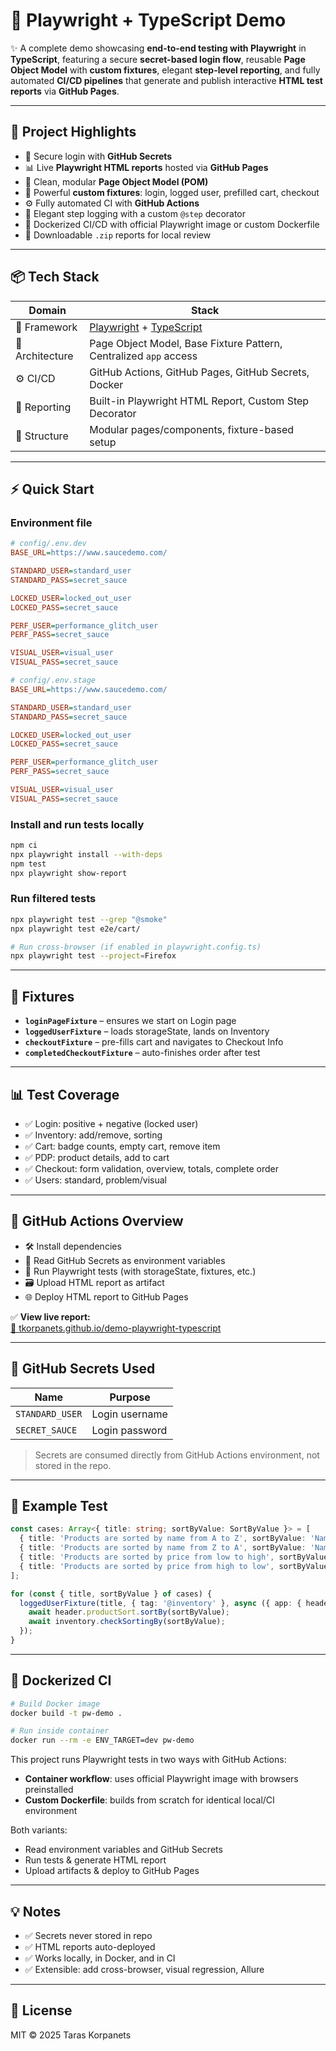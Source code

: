 # 🧪 Playwright + TypeScript Demo

✨ A complete demo showcasing **end-to-end testing with Playwright** in **TypeScript**, featuring a secure **secret-based login flow**, reusable **Page Object Model** with **custom fixtures**, elegant **step-level reporting**, and fully automated **CI/CD pipelines** that generate and publish interactive **HTML test reports** via **GitHub Pages**.

---

## 🚀 Project Highlights

- 🔐 Secure login with **GitHub Secrets**
- 📊 Live **Playwright HTML reports** hosted via **GitHub Pages**
- 🧱 Clean, modular **Page Object Model (POM)**
- 🧩 Powerful **custom fixtures**: login, logged user, prefilled cart, checkout
- ⚙️ Fully automated CI with **GitHub Actions**
- 🧪 Elegant step logging with a custom `@step` decorator
- 🐳 Dockerized CI/CD with official Playwright image or custom Dockerfile
- 📁 Downloadable `.zip` reports for local review

---

## 📦 Tech Stack

| Domain          | Stack                                                                                 |
| --------------- | ------------------------------------------------------------------------------------- |
| 🔧 Framework    | [Playwright](https://playwright.dev/) + [TypeScript](https://www.typescriptlang.org/) |
| 🧱 Architecture | Page Object Model, Base Fixture Pattern, Centralized `app` access                     |
| ⚙️ CI/CD        | GitHub Actions, GitHub Pages, GitHub Secrets, Docker                                  |
| 🧪 Reporting    | Built-in Playwright HTML Report, Custom Step Decorator                                |
| 📂 Structure    | Modular pages/components, fixture-based setup                                         |

---

## ⚡ Quick Start

### Environment file

```ini
# config/.env.dev
BASE_URL=https://www.saucedemo.com/

STANDARD_USER=standard_user
STANDARD_PASS=secret_sauce

LOCKED_USER=locked_out_user
LOCKED_PASS=secret_sauce

PERF_USER=performance_glitch_user
PERF_PASS=secret_sauce

VISUAL_USER=visual_user
VISUAL_PASS=secret_sauce
```

```ini
# config/.env.stage
BASE_URL=https://www.saucedemo.com/

STANDARD_USER=standard_user
STANDARD_PASS=secret_sauce

LOCKED_USER=locked_out_user
LOCKED_PASS=secret_sauce

PERF_USER=performance_glitch_user
PERF_PASS=secret_sauce

VISUAL_USER=visual_user
VISUAL_PASS=secret_sauce
```

### Install and run tests locally

```bash
npm ci
npx playwright install --with-deps
npm test
npx playwright show-report
```

### Run filtered tests

```bash
npx playwright test --grep "@smoke"
npx playwright test e2e/cart/

# Run cross-browser (if enabled in playwright.config.ts)
npx playwright test --project=Firefox
```

---

## 🧩 Fixtures

- **`loginPageFixture`** – ensures we start on Login page
- **`loggedUserFixture`** – loads storageState, lands on Inventory
- **`checkoutFixture`** – pre-fills cart and navigates to Checkout Info
- **`completedCheckoutFixture`** – auto-finishes order after test

---

## 📊 Test Coverage

- ✅ Login: positive + negative (locked user)
- ✅ Inventory: add/remove, sorting
- ✅ Cart: badge counts, empty cart, remove item
- ✅ PDP: product details, add to cart
- ✅ Checkout: form validation, overview, totals, complete order
- ✅ Users: standard, problem/visual

---

## 📄 GitHub Actions Overview

- 🛠 Install dependencies
- 🔐 Read GitHub Secrets as environment variables
- 🧪 Run Playwright tests (with storageState, fixtures, etc.)
- 🗃 Upload HTML report as artifact
- 🌐 Deploy HTML report to GitHub Pages

✅ **View live report:**  
[🔗 tkorpanets.github.io/demo-playwright-typescript](https://tkorpanets.github.io/demo-playwright-typescript/)

---

## 🔐 GitHub Secrets Used

| Name            | Purpose        |
| --------------- | -------------- |
| `STANDARD_USER` | Login username |
| `SECRET_SAUCE`  | Login password |

> Secrets are consumed directly from GitHub Actions environment, not stored in the repo.

---

## 🧪 Example Test

```ts
const cases: Array<{ title: string; sortByValue: SortByValue }> = [
  { title: 'Products are sorted by name from A to Z', sortByValue: 'Name (A to Z)' },
  { title: 'Products are sorted by name from Z to A', sortByValue: 'Name (Z to A)' },
  { title: 'Products are sorted by price from low to high', sortByValue: 'Price (low to high)' },
  { title: 'Products are sorted by price from high to low', sortByValue: 'Price (high to low)' },
];

for (const { title, sortByValue } of cases) {
  loggedUserFixture(title, { tag: '@inventory' }, async ({ app: { header, inventory } }) => {
    await header.productSort.sortBy(sortByValue);
    await inventory.checkSortingBy(sortByValue);
  });
}
```

---

## 🐳 Dockerized CI

```bash
# Build Docker image
docker build -t pw-demo .

# Run inside container
docker run --rm -e ENV_TARGET=dev pw-demo
```

This project runs Playwright tests in two ways with GitHub Actions:

- **Container workflow**: uses official Playwright image with browsers preinstalled
- **Custom Dockerfile**: builds from scratch for identical local/CI environment

Both variants:

- Read environment variables and GitHub Secrets
- Run tests & generate HTML report
- Upload artifacts & deploy to GitHub Pages

---

## 💡 Notes

- ✅ Secrets never stored in repo
- ✅ HTML reports auto-deployed
- ✅ Works locally, in Docker, and in CI
- ✅ Extensible: add cross-browser, visual regression, Allure

---

## 📜 License

MIT © 2025 Taras Korpanets
